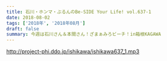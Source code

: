 ```yaml
---
title: 石川・ホンマ・ぶるんのBe-SIDE Your Life! vol.637-1
date: 2018-08-02
tags: ['2018年', '2018年08月']
draft: false
summary: 今週は石川さん＆本間さん！ざまぁみろビーチ！in箱根KAGAWA
---
```


http://project-phi.ddo.jp/ishikawa/ishikawa637_1.mp3
